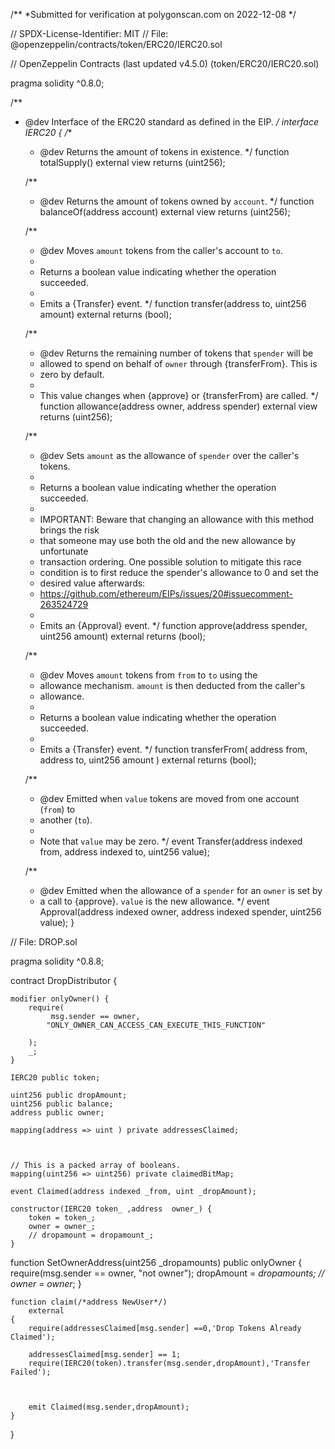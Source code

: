 /**
 *Submitted for verification at polygonscan.com on 2022-12-08
*/

// SPDX-License-Identifier: MIT
// File: @openzeppelin/contracts/token/ERC20/IERC20.sol


// OpenZeppelin Contracts (last updated v4.5.0) (token/ERC20/IERC20.sol)

pragma solidity ^0.8.0;

/**
 * @dev Interface of the ERC20 standard as defined in the EIP.
 */
interface IERC20 {
    /**
     * @dev Returns the amount of tokens in existence.
     */
    function totalSupply() external view returns (uint256);

    /**
     * @dev Returns the amount of tokens owned by `account`.
     */
    function balanceOf(address account) external view returns (uint256);

    /**
     * @dev Moves `amount` tokens from the caller's account to `to`.
     *
     * Returns a boolean value indicating whether the operation succeeded.
     *
     * Emits a {Transfer} event.
     */
    function transfer(address to, uint256 amount) external returns (bool);

    /**
     * @dev Returns the remaining number of tokens that `spender` will be
     * allowed to spend on behalf of `owner` through {transferFrom}. This is
     * zero by default.
     *
     * This value changes when {approve} or {transferFrom} are called.
     */
    function allowance(address owner, address spender) external view returns (uint256);

    /**
     * @dev Sets `amount` as the allowance of `spender` over the caller's tokens.
     *
     * Returns a boolean value indicating whether the operation succeeded.
     *
     * IMPORTANT: Beware that changing an allowance with this method brings the risk
     * that someone may use both the old and the new allowance by unfortunate
     * transaction ordering. One possible solution to mitigate this race
     * condition is to first reduce the spender's allowance to 0 and set the
     * desired value afterwards:
     * https://github.com/ethereum/EIPs/issues/20#issuecomment-263524729
     *
     * Emits an {Approval} event.
     */
    function approve(address spender, uint256 amount) external returns (bool);

    /**
     * @dev Moves `amount` tokens from `from` to `to` using the
     * allowance mechanism. `amount` is then deducted from the caller's
     * allowance.
     *
     * Returns a boolean value indicating whether the operation succeeded.
     *
     * Emits a {Transfer} event.
     */
    function transferFrom(
        address from,
        address to,
        uint256 amount
    ) external returns (bool);

    /**
     * @dev Emitted when `value` tokens are moved from one account (`from`) to
     * another (`to`).
     *
     * Note that `value` may be zero.
     */
    event Transfer(address indexed from, address indexed to, uint256 value);

    /**
     * @dev Emitted when the allowance of a `spender` for an `owner` is set by
     * a call to {approve}. `value` is the new allowance.
     */
    event Approval(address indexed owner, address indexed spender, uint256 value);
}

// File: DROP.sol


pragma solidity ^0.8.8;




contract DropDistributor {


    modifier onlyOwner() {
        require(
             msg.sender == owner,
            "ONLY_OWNER_CAN_ACCESS_CAN_EXECUTE_THIS_FUNCTION"
            
        );
        _;
    }

    IERC20 public token;

    uint256 public dropAmount;
    uint256 public balance;
    address public owner;

    mapping(address => uint ) private addressesClaimed; 
    
    

    // This is a packed array of booleans.
    mapping(uint256 => uint256) private claimedBitMap;

    event Claimed(address indexed _from, uint _dropAmount);

    constructor(IERC20 token_ ,address  owner_) {
        token = token_;
        owner = owner_;
        // dropamount = dropamount_;
    }

 function SetOwnerAddress(uint256 _dropamounts) public onlyOwner {
        require(msg.sender == owner, "not owner");
        dropAmount = _dropamounts;
        // owner = owner_;
    }


    function claim(/*address NewUser*/)
        external
    {
        require(addressesClaimed[msg.sender] ==0,'Drop Tokens Already Claimed');

        addressesClaimed[msg.sender] == 1;
        require(IERC20(token).transfer(msg.sender,dropAmount),'Transfer Failed');



        emit Claimed(msg.sender,dropAmount);
    }

 

}
